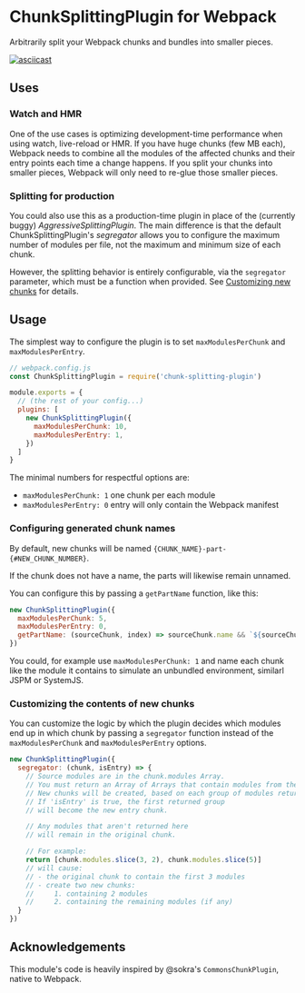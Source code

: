 # ChunkSplittingPlugin for Webpack

Arbitrarily split your Webpack chunks and bundles into smaller pieces.

[![asciicast](https://asciinema.org/a/5kro40za9b37eyeldzeuyjtx5.png)](https://asciinema.org/a/5kro40za9b37eyeldzeuyjtx5)

## Uses

### Watch and HMR

One of the use cases is optimizing development-time performance when using watch, live-reload or HMR. If you have huge chunks (few MB each), Webpack needs to combine all the modules of the affected chunks and their entry points each time a change happens. If you split your chunks into smaller pieces, Webpack will only need to re-glue those smaller pieces.

### Splitting for production

You could also use this as a production-time plugin in place of the (currently buggy) *AggressiveSplittingPlugin*. The main difference is that the default ChunkSplittingPlugin's *segregator* allows you to configure the maximum number of modules per file, not the maximum and minimum size of each chunk. 

However, the splitting behavior is entirely configurable, via the `segregator` parameter, which must be a function when provided. See [Customizing new chunks](#customizing-the-contents-of-new-chunks) for details.

## Usage

The simplest way to configure the plugin is to set `maxModulesPerChunk` and `maxModulesPerEntry`.

```js
// webpack.config.js
const ChunkSplittingPlugin = require('chunk-splitting-plugin')

module.exports = {
  // (the rest of your config...)
  plugins: [
    new ChunkSplittingPlugin({
      maxModulesPerChunk: 10,
      maxModulesPerEntry: 1,
    })
  ]
}
```

The minimal numbers for respectful options are:

- `maxModulesPerChunk: 1` one chunk per each module
- `maxModulesPerEntry: 0` entry will only contain the Webpack manifest

### Configuring generated chunk names

By default, new chunks will be named `{CHUNK_NAME}-part-{#NEW_CHUNK_NUMBER}`. 

If the chunk does not have a name, the parts will likewise remain unnamed.

You can configure this by passing a `getPartName` function, like this:

```js
new ChunkSplittingPlugin({
  maxModulesPerChunk: 5,
  maxModulesPerEntry: 0,
  getPartName: (sourceChunk, index) => sourceChunk.name && `${sourceChunk.name}-part-${index + 1}`,
})
```

You could, for example use `maxModulesPerChunk: 1` and name each chunk like the module it contains to simulate an unbundled environment, similarl JSPM or SystemJS.

### Customizing the contents of new chunks

You can customize the logic by which the plugin decides which modules end up in which chunk by passing a `segregator` function instead of the `maxModulesPerChunk` and `maxModulesPerEntry` options.

```js
new ChunkSplittingPlugin({
  segregator: (chunk, isEntry) => {
    // Source modules are in the chunk.modules Array.
    // You must return an Array of Arrays that contain modules from the chunk.
    // New chunks will be created, based on each group of modules returned.
    // If 'isEntry' is true, the first returned group
    // will become the new entry chunk.

    // Any modules that aren't returned here
    // will remain in the original chunk.

    // For example:
    return [chunk.modules.slice(3, 2), chunk.modules.slice(5)]
    // will cause:
    // - the original chunk to contain the first 3 modules
    // - create two new chunks:
    //     1. containing 2 modules
    //     2. containing the remaining modules (if any)
  }
})
```

## Acknowledgements

This module's code is heavily inspired by @sokra's `CommonsChunkPlugin`, native to Webpack.
